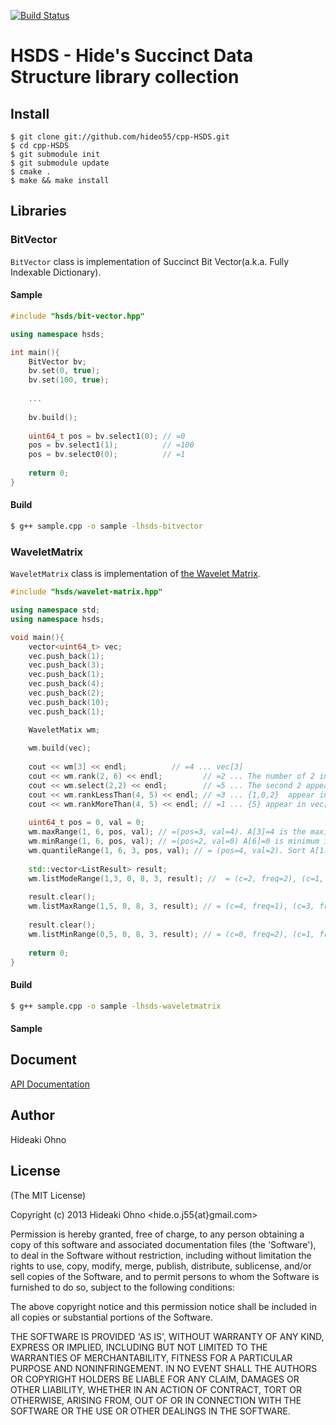 [![Build Status](https://travis-ci.org/hideo55/cpp-HSDS.svg?branch=master)](http://travis-ci.org/hideo55/cpp-HSDS)

# HSDS - Hide's Succinct Data Structure library collection

## Install

```
$ git clone git://github.com/hideo55/cpp-HSDS.git
$ cd cpp-HSDS
$ git submodule init
$ git submodule update
$ cmake .
$ make && make install
```

## Libraries

### BitVector

`BitVector` class is implementation of Succinct Bit Vector(a.k.a. Fully Indexable Dictionary).

#### Sample

```c++
#include "hsds/bit-vector.hpp"

using namespace hsds;

int main(){
    BitVector bv;
    bv.set(0, true);
    bv.set(100, true);
    
    ...
    
    bv.build();
    
    uint64_t pos = bv.select1(0); // =0
    pos = bv.select1(1);          // =100
    pos = bv.select0(0);          // =1
 
    return 0;   
}

```

#### Build
```sh
$ g++ sample.cpp -o sample -lhsds-bitvector
```

### WaveletMatrix

`WaveletMatrix` class is implementation of [the Wavelet Matrix](http://www.dcc.uchile.cl/~gnavarro/ps/spire12.4.pdf).

```c++
#include "hsds/wavelet-matrix.hpp"

using namespace std;
using namespace hsds;

void main(){
    vector<uint64_t> vec;
    vec.push_back(1);
    vec.push_back(3);
    vec.push_back(1);
    vec.push_back(4);
    vec.push_back(2);
    vec.push_back(10);
    vec.push_back(1);

    WaveletMatix wm;
    
    wm.build(vec);
    
    cout << wm[3] << endl;          // =4 ... vec[3]
    cout << wm.rank(2, 6) << endl;         // =2 ... The number of 2 in vec[0..5]
    cout << wm.select(2,2) << endl;        // =5 ... The second 2 appeared in vec[5]
    cout << wm.rankLessThan(4, 5) << endl; // =3 ... {1,0,2}  appear in vec[0..5]
    cout << wm.rankMoreThan(4, 5) << endl; // =1 ... {5} appear in vec[0..5]
    
    uint64_t pos = 0, val = 0;
    wm.maxRange(1, 6, pos, val); // =(pos=3, val=4). A[3]=4 is the maximum in vec[1...6)
    wm.minRange(1, 6, pos, val); // =(pos=2, val=0) A[6]=0 is minimum in vec[3..6)
    wm.quantileRange(1, 6, 3, pos, val); // = (pos=4, val=2). Sort A[1...6) = 01224, and take the (3+1)-th value
    
    std::vector<ListResult> result;
    wm.listModeRange(1,3, 0, 8, 3, result); //  = (c=2, freq=2), (c=1, freq=1)
    
    result.clear();
    wm.listMaxRange(1,5, 0, 8, 3, result); // = (c=4, freq=1), (c=3, freq=1), (c=2, freq=2)
    
    result.clear();
    wm.listMinRange(0,5, 0, 8, 3, result); // = (c=0, freq=2), (c=1, freq=1), (c=2, freq=2)
    
    return 0;    
}

```

#### Build
```sh
$ g++ sample.cpp -o sample -lhsds-waveletmatrix
```

#### Sample

## Document

[API Documentation](http://hideo55.github.io/cpp-HSDS/)

## Author

Hideaki Ohno

## License

(The MIT License)

Copyright (c) 2013 Hideaki Ohno <hide.o.j55{at}gmail.com>

Permission is hereby granted, free of charge, to any person obtaining a copy of this software and associated documentation files (the 'Software'), to deal in the Software without restriction, including without limitation the rights to use, copy, modify, merge, publish, distribute, sublicense, and/or sell copies of the Software, and to permit persons to whom the Software is furnished to do so, subject to the following conditions:

The above copyright notice and this permission notice shall be included in all copies or substantial portions of the Software.

THE SOFTWARE IS PROVIDED 'AS IS', WITHOUT WARRANTY OF ANY KIND, EXPRESS OR IMPLIED, INCLUDING BUT NOT LIMITED TO THE WARRANTIES OF MERCHANTABILITY, FITNESS FOR A PARTICULAR PURPOSE AND NONINFRINGEMENT. IN NO EVENT SHALL THE AUTHORS OR COPYRIGHT HOLDERS BE LIABLE FOR ANY CLAIM, DAMAGES OR OTHER LIABILITY, WHETHER IN AN ACTION OF CONTRACT, TORT OR OTHERWISE, ARISING FROM, OUT OF OR IN CONNECTION WITH THE SOFTWARE OR THE USE OR OTHER DEALINGS IN THE SOFTWARE.

